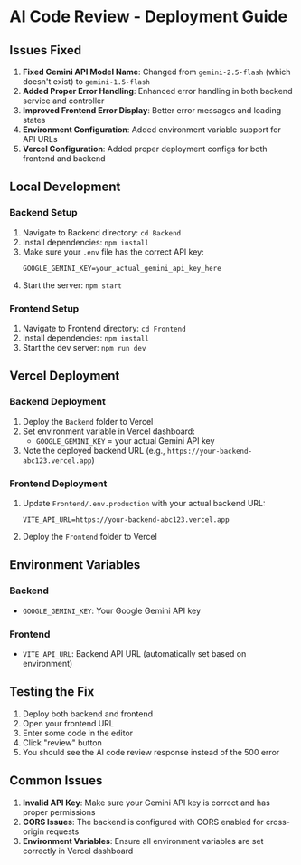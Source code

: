 # AI Code Review - Deployment Guide

## Issues Fixed

1. **Fixed Gemini API Model Name**: Changed from `gemini-2.5-flash` (which doesn't exist) to `gemini-1.5-flash`
2. **Added Proper Error Handling**: Enhanced error handling in both backend service and controller
3. **Improved Frontend Error Display**: Better error messages and loading states
4. **Environment Configuration**: Added environment variable support for API URLs
5. **Vercel Configuration**: Added proper deployment configs for both frontend and backend

## Local Development

### Backend Setup
1. Navigate to Backend directory: `cd Backend`
2. Install dependencies: `npm install`
3. Make sure your `.env` file has the correct API key:
   ```
   GOOGLE_GEMINI_KEY=your_actual_gemini_api_key_here
   ```
4. Start the server: `npm start`

### Frontend Setup
1. Navigate to Frontend directory: `cd Frontend`
2. Install dependencies: `npm install`
3. Start the dev server: `npm run dev`

## Vercel Deployment

### Backend Deployment
1. Deploy the `Backend` folder to Vercel
2. Set environment variable in Vercel dashboard:
   - `GOOGLE_GEMINI_KEY` = your actual Gemini API key
3. Note the deployed backend URL (e.g., `https://your-backend-abc123.vercel.app`)

### Frontend Deployment
1. Update `Frontend/.env.production` with your actual backend URL:
   ```
   VITE_API_URL=https://your-backend-abc123.vercel.app
   ```
2. Deploy the `Frontend` folder to Vercel

## Environment Variables

### Backend
- `GOOGLE_GEMINI_KEY`: Your Google Gemini API key

### Frontend
- `VITE_API_URL`: Backend API URL (automatically set based on environment)

## Testing the Fix

1. Deploy both backend and frontend
2. Open your frontend URL
3. Enter some code in the editor
4. Click "review" button
5. You should see the AI code review response instead of the 500 error

## Common Issues

1. **Invalid API Key**: Make sure your Gemini API key is correct and has proper permissions
2. **CORS Issues**: The backend is configured with CORS enabled for cross-origin requests
3. **Environment Variables**: Ensure all environment variables are set correctly in Vercel dashboard